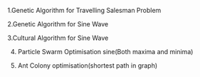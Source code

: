 1.Genetic Algorithm for Travelling Salesman Problem

2.Genetic Algorithm for Sine Wave

3.Cultural Algorithm for Sine Wave

4. Particle Swarm Optimisation sine(Both maxima and minima)

5. Ant Colony optimisation(shortest path in graph)

